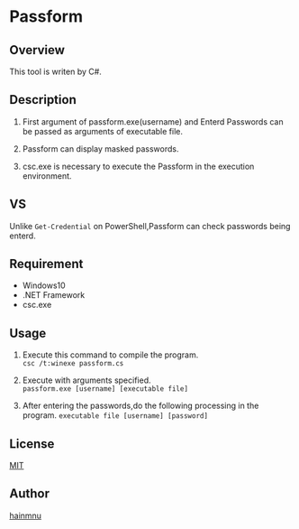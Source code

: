 Passform
====

## Overview
This tool is writen by C#.

## Description
1. First argument of passform.exe(username) and Enterd Passwords can be passed as arguments of executable file.

2. Passform can display masked passwords.

3.  csc.exe is necessary to execute the Passform in the execution environment.

## VS
Unlike `Get-Credential` on PowerShell,Passform can check passwords being enterd.

## Requirement

* Windows10
* .NET Framework
* csc.exe

## Usage

1. Execute this command to compile the program.   
`csc /t:winexe passform.cs`

2.  Execute with arguments specified.  
`passform.exe [username] [executable file]`
3.  After entering the passwords,do the following processing in the program.
`executable file [username] [password]`

## License
[MIT](https://github.com/hainmnu/passform/blob/master/LICENSE)

## Author
[hainmnu](https://github.com/hainmnu)


